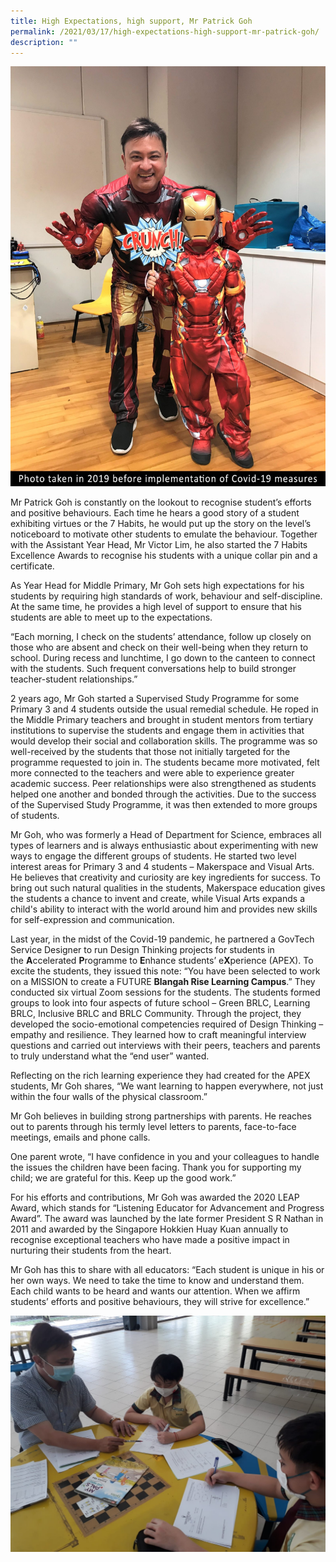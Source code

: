 ```yaml
---
title: High Expectations, high support, Mr Patrick Goh
permalink: /2021/03/17/high-expectations-high-support-mr-patrick-goh/
description: ""
---
```

![](/images/Photo-taken-in-2019_E-1536x2048.jpeg)

<p>Mr Patrick Goh is constantly on the lookout to recognise student&rsquo;s efforts and positive behaviours. Each time he hears a good story of a student exhibiting virtues or the 7 Habits, he would put up the story on the level&rsquo;s noticeboard to motivate other students to emulate the behaviour. Together with the Assistant Year Head, Mr Victor Lim, he also started the 7 Habits Excellence Awards to recognise his students with a unique collar pin and a certificate.</p>
<p>As Year Head for Middle Primary, Mr Goh sets high expectations for his students by requiring high standards of work, behaviour and self-discipline. At the same time, he provides a high level of support to ensure that his students are able to meet up to the expectations.</p>
<p>&ldquo;Each morning, I check on the students&rsquo; attendance, follow up closely on those who are absent and check on their well-being when they return to school. During recess and lunchtime, I go down to the canteen to connect with the students. Such frequent conversations help to build stronger teacher-student relationships.&rdquo;</p>
<p>2 years ago, Mr Goh started a Supervised Study Programme for some Primary 3 and 4 students outside the usual remedial schedule. He roped in the Middle Primary teachers and brought in student mentors from tertiary institutions to supervise the students and engage them in activities that would develop their social and collaboration skills. The programme was so well-received by the students that those not initially targeted for the programme requested to join in. The students became more motivated, felt more connected to the teachers and were able to experience greater academic success. Peer relationships were also strengthened as students helped one another and bonded through the activities. Due to the success of the Supervised Study Programme, it was then extended to more groups of students.</p>
<p>Mr Goh, who was formerly a Head of Department for Science, embraces all types of learners and is always enthusiastic about experimenting with new ways to engage the different groups of students. He started two level interest areas for Primary 3 and 4 students &ndash; Makerspace and Visual Arts. He believes that creativity and curiosity are key ingredients for success. To bring out such natural qualities in the students, Makerspace education gives the students a chance to invent and create, while Visual Arts expands a child's ability to interact with the world around him and provides new skills for self-expression and communication.</p>
<p>Last year, in the midst of the Covid-19 pandemic, he partnered a GovTech Service Designer to run Design Thinking projects for students in the&nbsp;<strong>A</strong>ccelerated&nbsp;<strong>P</strong>rogramme to&nbsp;<strong>E</strong>nhance students&rsquo; e<strong>X</strong>perience (APEX). To excite the students, they issued this note: &ldquo;You have been selected to work on a MISSION to create a FUTURE&nbsp;<strong>Blangah Rise Learning Campus</strong>.&rdquo; They conducted six virtual Zoom sessions for the students. The students formed groups to look into four aspects of future school &ndash; Green BRLC, Learning BRLC, Inclusive BRLC and BRLC Community. Through the project, they developed the socio-emotional competencies required of Design Thinking &ndash; empathy and resilience. They learned how to craft meaningful interview questions and carried out interviews with their peers, teachers and parents to truly understand what the &ldquo;end user&rdquo; wanted.</p>
<p>Reflecting on the rich learning experience they had created for the APEX students, Mr Goh shares, &ldquo;We want learning to happen everywhere, not just within the four walls of the physical classroom.&rdquo;</p>
<p>Mr Goh believes in building strong partnerships with parents. He reaches out to parents through his termly level letters to parents, face-to-face meetings, emails and phone calls.</p>
<p>One parent wrote, &ldquo;I have confidence in you and your colleagues to handle the issues the children have been facing. Thank you for supporting my child; we are grateful for this. Keep up the good work.&rdquo;&nbsp;</p>
<p>For his efforts and contributions, Mr Goh was awarded the 2020 LEAP Award, which stands for &ldquo;Listening Educator for Advancement and Progress Award&rdquo;. The award was launched by the late former President S R Nathan in 2011 and awarded by the Singapore Hokkien Huay Kuan annually to recognise exceptional teachers who have made a positive impact in nurturing their students from the heart.</p>
<p>Mr Goh has this to share with all educators: &ldquo;Each student is unique in his or her own ways. We need to take the time to know and understand them. Each child wants to be heard and wants our attention. When we affirm students&rsquo; efforts and positive behaviours, they will strive for excellence.&rdquo;</p>

![](/images/IMG-20201029-WA0010.jpeg)